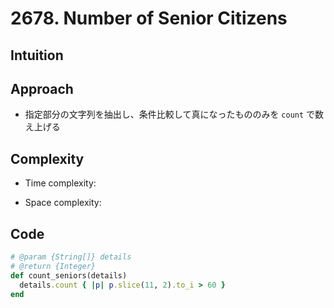 # 2678. Number of Senior Citizens

## Intuition

## Approach
<!-- Describe your approach to solving the problem. -->
- 指定部分の文字列を抽出し、条件比較して真になったもののみを `count` で数え上げる

## Complexity

- Time complexity:
<!-- Add your time complexity here, e.g. $$O(n)$$ -->

- Space complexity:
<!-- Add your space complexity here, e.g. $$O(n)$$ -->

## Code

```ruby
# @param {String[]} details
# @return {Integer}
def count_seniors(details)
  details.count { |p| p.slice(11, 2).to_i > 60 }
end
```
